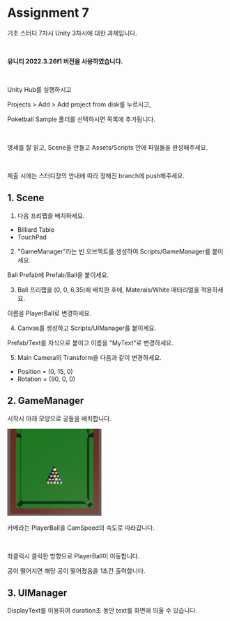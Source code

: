 # Assignment 7

기초 스터디 7차시 Unity 3차시에 대한 과제입니다.

<br/>

**유니티 2022.3.26f1 버전을 사용하였습니다.**

<br/>

Unity Hub를 실행하시고

Projects > Add > Add project from disk를 누르시고,

Poketball Sample 폴더를 선택하시면 목록에 추가됩니다.

<br/>

명세를 잘 읽고, Scene을 만들고 Assets/Scripts 안에 파일들을 완성해주세요.

<br/>

제출 시에는 스터디장의 안내에 따라 정해진 branch에 push해주세요.

## 1. Scene

1. 다음 프리팹을 배치하세요.
- Billiard Table
- TouchPad

2. "GameManager"라는 빈 오브젝트를 생성하여 Scripts/GameManager를 붙이세요.

Ball Prefab에 Prefab/Ball을 붙이세요.

3. Ball 프리팹을 (0, 0, 6.35)에 배치한 후에, Materals/White 매터리얼을 적용하세요.

이름을 PlayerBall로 변경하세요.

4. Canvas를 생성하고 Scripts/UIManager를 붙이세요.

Prefab/Text를 자식으로 붙이고 이름을 "MyText"로 변경하세요.

5. Main Camera의 Transform을 다음과 같이 변경하세요.

- Position = (0, 15, 0)
- Rotation = (90, 0, 0)

## 2. GameManager

시작시 아래 모양으로 공들을 배치합니다.

<img src="./SetupBalls.png" height="200"/>

카메라는 PlayerBall을 CamSpeed의 속도로 따라갑니다.

<br/>

좌클릭시 클릭한 방향으로 PlayerBall이 이동합니다.

공이 떨어지면 해당 공이 떨어졌음을 1초간 출력합니다.

## 3. UIManager

DisplayText를 이용하여 duration초 동안 text를 화면에 띄울 수 있습니다.